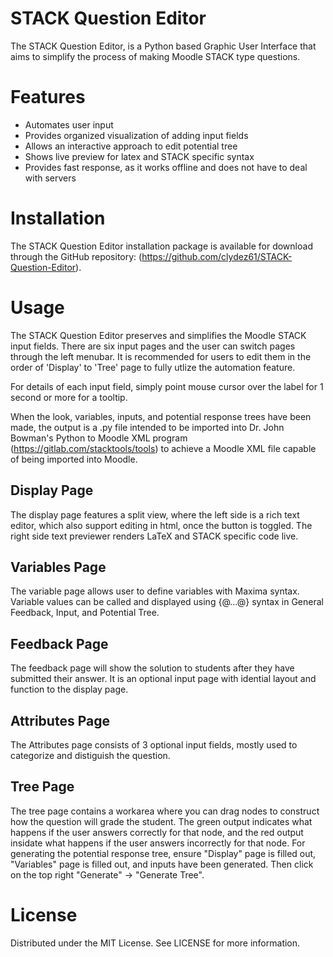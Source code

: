 # STACK Question Editor
The STACK Question Editor, is a Python based Graphic User Interface that aims to simplify the process of making Moodle STACK type questions.


# Features
- Automates user input
- Provides organized visualization of adding input fields
- Allows an interactive approach to edit potential tree
- Shows live preview for latex and STACK specific syntax
- Provides fast response, as it works offline and does not have to deal with servers

# Installation
The STACK Question Editor installation package is available for download through the GitHub repository: (https://github.com/clydez61/STACK-Question-Editor). 


# Usage
The STACK Question Editor preserves and simplifies the Moodle STACK input fields. There are six input pages and
the user can switch pages through the left menubar. It is recommended for users to edit them in the order of 'Display' to 'Tree' page to fully utlize the automation feature.

For details of each input field, simply point mouse cursor over the label for 1 second or more for a tooltip.

When the look, variables, inputs, and potential response trees have been made, the output is a .py file intended to be imported into Dr. John Bowman's Python to Moodle XML program (https://gitlab.com/stacktools/tools) to achieve a Moodle XML file capable of being imported into Moodle.

## Display Page
The display page features a split view, where the left side is a rich text editor, which also support editing in html, once the button is toggled. The right side text previewer renders LaTeX and STACK specific code live. 

## Variables Page
The variable page allows user to define variables with Maxima syntax. Variable values can be called and displayed using {@...@} syntax in General Feedback, Input, and Potential Tree.

## Feedback Page
The feedback page will show the solution to students after they have submitted their answer. It is an optional input page with idential layout and function to the display page.

## Attributes Page
The Attributes page consists of 3 optional input fields, mostly used to categorize and distiguish the question.

## Tree Page
The tree page contains a workarea where you can drag nodes to construct how the question will grade the student. The green output indicates what happens if the user answers correctly for that node, and the red output insidate what happens if the user answers incorrectly for that node. For generating the potential response tree, ensure "Display" page is filled out, "Variables" page is filled out, and inputs have been generated. Then click on the top right "Generate" -> "Generate Tree".

# License
Distributed under the MIT License. See LICENSE for more information.





